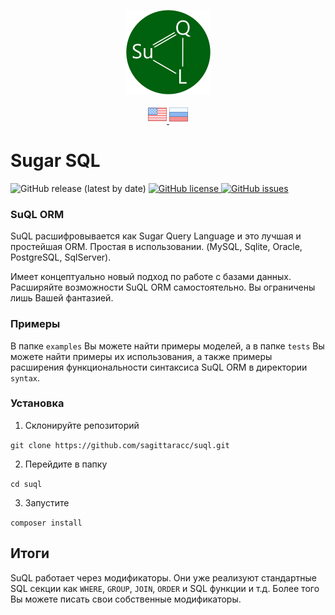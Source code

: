 <p align="center">
  <img src="/assets/images/logo.png" alt="logo"/>
</p>

<p align="center">
  <a href="README.md">
    <img src="/assets/images/en.png" alt="Read SuQL documentation in English"/>
  </a>
  <a href="README.ru.md">
    <img src="/assets/images/ru.png" alt="Читать SuQL документация на русском"/>
  </a>
</p>

# Sugar SQL

<p align="left">
  <img src="https://img.shields.io/github/v/release/sagittaracc/suql" alt="GitHub release (latest by date)"/>
  <a href="https://github.com/sagittaracc/suql/blob/master/LICENSE">
    <img src="https://img.shields.io/github/license/sagittaracc/suql" alt="GitHub license"/>
  </a>
  <a href="https://github.com/sagittaracc/suql/issues">
    <img src="https://img.shields.io/github/issues/sagittaracc/suql" alt="GitHub issues"/>
  </a>
</p>

### SuQL ORM
SuQL расшифровывается как Sugar Query Language и это лучшая и простейшая ORM. Простая в использовании.
(MySQL, Sqlite, Oracle, PostgreSQL, SqlServer).

Имеет концептуально новый подход по работе с базами данных.
Расширяйте возможности SuQL ORM самостоятельно. Вы ограничены лишь Вашей фантазией.

### Примеры
В папке ```examples``` Вы можете найти примеры моделей, а в папке ```tests``` Вы можете найти примеры их использования, а также примеры расширения функциональности синтаксиса SuQL ORM в директории ```syntax```.

### Установка
1. Склонируйте репозиторий

```git clone https://github.com/sagittaracc/suql.git```

2. Перейдите в папку

```cd suql```

3. Запустите

```composer install```

## Итоги
SuQL работает через модификаторы. Они уже реализуют стандартные SQL секции как `WHERE`, `GROUP`, `JOIN`, `ORDER` и SQL функции и т.д.
Более того Вы можете писать свои собственные модификаторы.
